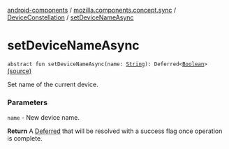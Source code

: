 [android-components](../../index.md) / [mozilla.components.concept.sync](../index.md) / [DeviceConstellation](index.md) / [setDeviceNameAsync](./set-device-name-async.md)

# setDeviceNameAsync

`abstract fun setDeviceNameAsync(name: `[`String`](https://kotlinlang.org/api/latest/jvm/stdlib/kotlin/-string/index.html)`): Deferred<`[`Boolean`](https://kotlinlang.org/api/latest/jvm/stdlib/kotlin/-boolean/index.html)`>` [(source)](https://github.com/mozilla-mobile/android-components/blob/master/components/concept/sync/src/main/java/mozilla/components/concept/sync/Devices.kt#L62)

Set name of the current device.

### Parameters

`name` - New device name.

**Return**
A [Deferred](#) that will be resolved with a success flag once operation is complete.

